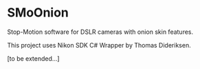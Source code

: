 # SMoOnion
Stop-Motion software for DSLR cameras with onion skin features.

This project uses Nikon SDK C# Wrapper by Thomas Dideriksen.

[to be extended...]
